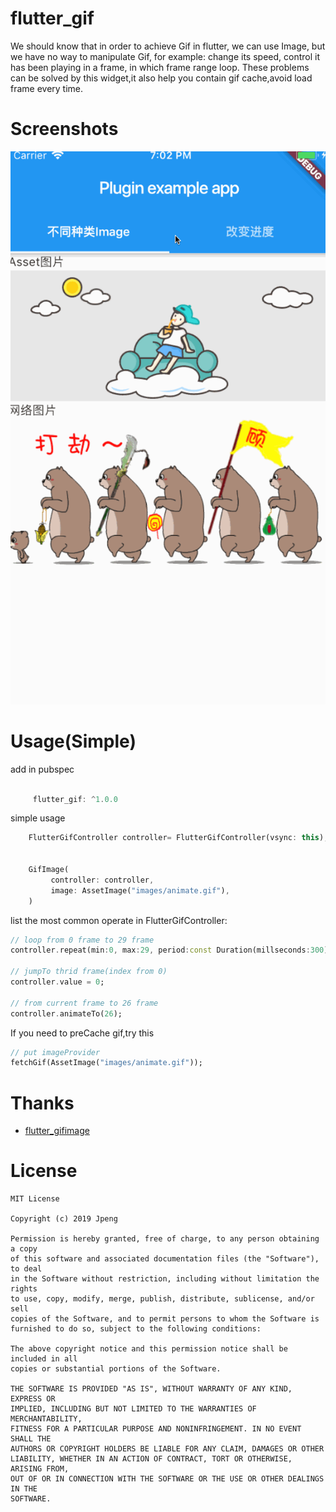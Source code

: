# flutter_gif

We should know that in order to achieve Gif in flutter, we can use Image, but we have no way to manipulate Gif, for example: change its speed, control it has been playing in a frame,
 in which frame range loop. These problems can be solved by this widget,it also help you contain gif cache,avoid load frame every time.

# Screenshots

![](arts/gif.gif)

# Usage(Simple)
  add in pubspec

   ```dart

        flutter_gif: ^1.0.0

   ```

 simple usage

 ```dart
     FlutterGifController controller= FlutterGifController(vsync: this);


     GifImage(
          controller: controller,
          image: AssetImage("images/animate.gif"),
     )

 ```

 list the most common operate in FlutterGifController:


 ```dart
 // loop from 0 frame to 29 frame
 controller.repeat(min:0, max:29, period:const Duration(millseconds:300));

 // jumpTo thrid frame(index from 0)
 controller.value = 0;

 // from current frame to 26 frame
 controller.animateTo(26);

 ```

 If you need to preCache gif,try this

 ```dart
 // put imageProvider
 fetchGif(AssetImage("images/animate.gif"));

 ```




# Thanks
* [flutter_gifimage](https://github.com/peng8350/flutter_gifimage)

# License

```
MIT License

Copyright (c) 2019 Jpeng

Permission is hereby granted, free of charge, to any person obtaining a copy
of this software and associated documentation files (the "Software"), to deal
in the Software without restriction, including without limitation the rights
to use, copy, modify, merge, publish, distribute, sublicense, and/or sell
copies of the Software, and to permit persons to whom the Software is
furnished to do so, subject to the following conditions:

The above copyright notice and this permission notice shall be included in all
copies or substantial portions of the Software.

THE SOFTWARE IS PROVIDED "AS IS", WITHOUT WARRANTY OF ANY KIND, EXPRESS OR
IMPLIED, INCLUDING BUT NOT LIMITED TO THE WARRANTIES OF MERCHANTABILITY,
FITNESS FOR A PARTICULAR PURPOSE AND NONINFRINGEMENT. IN NO EVENT SHALL THE
AUTHORS OR COPYRIGHT HOLDERS BE LIABLE FOR ANY CLAIM, DAMAGES OR OTHER
LIABILITY, WHETHER IN AN ACTION OF CONTRACT, TORT OR OTHERWISE, ARISING FROM,
OUT OF OR IN CONNECTION WITH THE SOFTWARE OR THE USE OR OTHER DEALINGS IN THE
SOFTWARE.

```